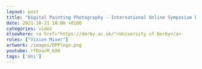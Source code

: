 ```yaml
---
layout: post
title: "Digital Painting Photography - International Online Symposium Day 1"
date: 2021-10-21 10:00 +0100
categories: video
elsewhere: <a href="https://derby.ac.uk/">University of Derby</a>
roles: ["Vision Mixer"]
artwork: /images/DPPlogo.png
youtube: rfDzarM_6X0
tags: ['Uni']
---
```


